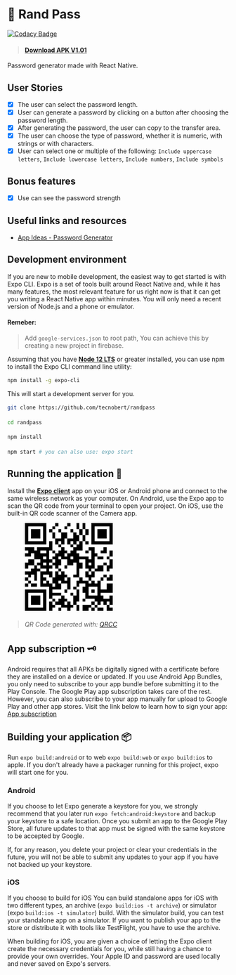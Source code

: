 # 🔐 Rand Pass

[![Codacy Badge](https://api.codacy.com/project/badge/Grade/4776edea5a664de0afc508fe2221b778)](https://app.codacy.com/manual/hebertcisco/randpass_2?utm_source=github.com&utm_medium=referral&utm_content=hebertcisco/randpass&utm_campaign=Badge_Grade_Dashboard)

> #### [Download APK V1.01](https://github.com/tecnobert/randpass/releases/download/v1.1/randpass-067fa74a43054327904ccf7a1c33ce28-signed.apk)

Password generator made with React Native.

## User Stories

-   [x] The user can select the password length.
-   [x] User can generate a password by clicking on a button after choosing the password length.
-   [x] After generating the password, the user can copy to the transfer area.
-   [x] The user can choose the type of password, whether it is numeric, with strings or with characters.
-   [x] User can select one or multiple of the following: `Include uppercase letters`, `Include lowercase letters`, `Include numbers`, `Include symbols`

## Bonus features

-   [x] Use can see the password strength

## Useful links and resources

-   [App Ideas - Password Generator
    ](https://github.com/florinpop17/app-ideas/blob/master/Projects/2-Intermediate/Password-Generator.md)

## Development environment

If you are new to mobile development, the easiest way to get started is with Expo CLI. Expo is a set of tools built around React Native and, while it has many features, the most relevant feature for us right now is that it can get you writing a React Native app within minutes. You will only need a recent version of Node.js and a phone or emulator.

#### Remeber:

> Add `google-services.json` to root path, You can achieve this by creating a new project in firebase.


Assuming that you have [**Node 12 LTS**](https://nodejs.org/en/download/) or greater installed, you can use npm to install the Expo CLI command line utility:

```sh
npm install -g expo-cli
```

This will start a development server for you.

```sh
git clone https://github.com/tecnobert/randpass

cd randpass

npm install

npm start # you can also use: expo start
```

## Running the application 🚚

Install the [**Expo client**](https://expo.io/) app on your iOS or Android phone and connect to the same wireless network as your computer. On Android, use the Expo app to scan the QR code from your terminal to open your project. On iOS, use the built-in QR code scanner of the Camera app.

<figure>
<img height='200px' alt='Expo Link' src='.github/images/expo-link-randpass.png'/>
</figure>

> ###### QR Code generated with: [QRCC](https://qrcc.now.sh/)

## App subscription 🗝️

Android requires that all APKs be digitally signed with a certificate before they are installed on a device or updated. If you use Android App Bundles, you only need to subscribe to your app bundle before submitting it to the Play Console. The Google Play app subscription takes care of the rest. However, you can also subscribe to your app manually for upload to Google Play and other app stores. Visit the link below to learn how to sign your app:
[App subscription](https://developer.android.com/studio/publish/app-signing)

## Building your application 📦

Run `expo build:android` or to web `expo build:web` or `expo build:ios` to apple. If you don't already have a packager running for this project, expo will start one for you.

### Android

If you choose to let Expo generate a keystore for you, we strongly recommend that you later run `expo fetch:android:keystore` and backup your keystore to a safe location. Once you submit an app to the Google Play Store, all future updates to that app must be signed with the same keystore to be accepted by Google.

If, for any reason, you delete your project or clear your credentials in the future, you will not be able to submit any updates to your app if you have not backed up your keystore.

### iOS

If you choose to build for iOS
You can build standalone apps for iOS with two different types, an archive (`expo build:ios -t archive`) or simulator (expo `build:ios -t simulator`) build. With the simulator build, you can test your standalone app on a simulator. If you want to publish your app to the store or distribute it with tools like TestFlight, you have to use the archive.

When building for iOS, you are given a choice of letting the Expo client create the necessary credentials for you, while still having a chance to provide your own overrides. Your Apple ID and password are used locally and never saved on Expo's servers.
